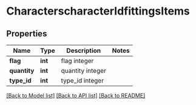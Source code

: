 # CharacterscharacterIdfittingsItems

## Properties
Name | Type | Description | Notes
------------ | ------------- | ------------- | -------------
**flag** | **int** | flag integer | 
**quantity** | **int** | quantity integer | 
**type_id** | **int** | type_id integer | 

[[Back to Model list]](../README.md#documentation-for-models) [[Back to API list]](../README.md#documentation-for-api-endpoints) [[Back to README]](../README.md)


